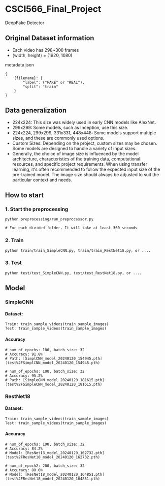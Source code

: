 # CSCI566_Final_Project

DeepFake Detector

## Original Dataset information

* Each video has 298~300 frames
* (width, height) = (1920, 1080)

metadata.json

```
{
    {filename}: {
        "label": ("FAKE" or "REAL"),
        "split": "train"
    }
}
```

## Data generalization

* 224x224: This size was widely used in early CNN models like AlexNet.
* 299x299: Some models, such as Inception, use this size.
* 224x224, 299x299, 331x331, 448x448: Some models support multiple sizes, and these are commonly used options.
* Custom Sizes: Depending on the project, custom sizes may be chosen. Some models are designed to handle a variety of
  input sizes.
* Generally, the choice of image size is influenced by the model architecture, characteristics of the training data,
  computational resources, and specific project requirements. When using transfer learning, it's often recommended to
  follow the expected input size of the pre-trained model. The image size should always be adjusted to suit the
  particular context and needs.

## How to start

### 1. Start the preprocessing

```
python preprocessing/run_preprocessor.py

# For each divided folder. It will take at least 360 seconds 
```

### 2. Train

```
python train/train_SimpleCNN.py, train/train_RestNet18.py, or ....
```

### 3. Test

```
python test/test_SimpleCNN.py, test/test_RestNet18.py, or ....
```

## Model

### SimpleCNN

#### Dataset:

``` 
Train: train_sample_videos(train_sample_images)
Test: train_sample_videos(train_sample_images)
```
#### Accuracy
```
# num_of_epochs: 100, batch_size: 32
# Accuracy: 91.8%
# Path: [SimplCNN_model_20240120_154945.pth](test%2FSimplCNN_model_20240120_154945.pth)

# num_of_epochs: 100, batch_size: 32
# Accuracy: 95.2%
# Path: [SimpleCNN_model_20240120_181615.pth](test%2FSimpleCNN_model_20240120_181615.pth)
```

### RestNet18

#### Dataset:

```
Train: train_sample_videos(train_sample_images)
Test: train_sample_videos(train_sample_images)
```
#### Accuracy
```
# num_of_epochs: 100, batch_size: 32
# Accuracy: 84.2%
# Model: [ResNet18_model_20240120_162732.pth](test%2FResNet18_model_20240120_162732.pth)

# num_of_epoch2: 200, batch_size: 32
# Accuracy: 88.0%
# Model: [ResNet18_model_20240120_164851.pth](test%2FResNet18_model_20240120_164851.pth)
```